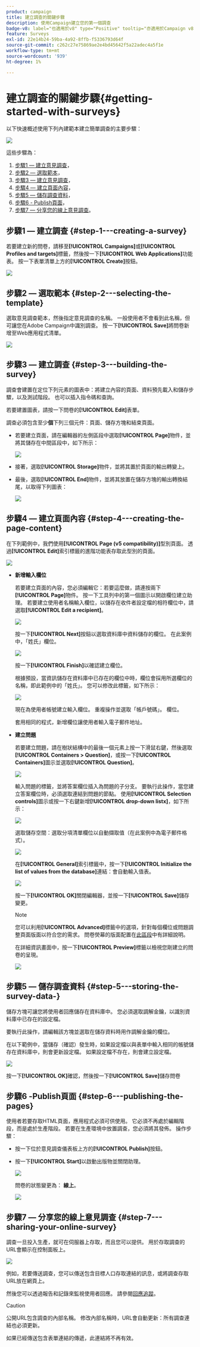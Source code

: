 ```yaml
---
product: campaign
title: 建立調查的關鍵步驟
description: 使用Campaign建立您的第一個調查
badge-v8: label="也適用於v8" type="Positive" tooltip="亦適用於Campaign v8"
feature: Surveys
exl-id: 22e14b24-59ba-4a92-8ffb-f5336793d64f
source-git-commit: c262c27e75869ae2e4bd45642f5a22adec4a5f1e
workflow-type: tm+mt
source-wordcount: '939'
ht-degree: 1%

---
```


# 建立調查的關鍵步驟{#getting-started-with-surveys}



以下快速概述使用下列內建範本建立簡單調查的主要步驟：

![](assets/s_ncs_admin_survey_result.png)

這些步驟為：

1. [步驟1 — 建立意見調查](#step-1---creating-a-survey)，
1. [步驟2 — 選取範本](#step-2---selecting-the-template)，
1. [步驟3 — 建立意見調查](#step-3---building-the-survey)，
1. [步驟4 — 建立頁面內容](#step-4---creating-the-page-content)，
1. [步驟5 — 儲存調查資料](#step-5---storing-the-survey-data-)，
1. [步驟6 - Publish頁面](#step-6---publishing-the-pages)，
1. [步驟7 — 分享您的線上意見調查](#step-7---sharing-your-online-survey)。

## 步驟1 — 建立調查 {#step-1---creating-a-survey}

若要建立新的問卷，請移至&#x200B;**[!UICONTROL Campaigns]**&#x200B;或&#x200B;**[!UICONTROL Profiles and targets]**&#x200B;標籤，然後按一下&#x200B;**[!UICONTROL Web Applications]**&#x200B;功能表。 按一下表單清單上方的&#x200B;**[!UICONTROL Create]**&#x200B;按鈕。

![](assets/s_ncs_admin_survey_create.png)

## 步驟2 — 選取範本 {#step-2---selecting-the-template}

選取意見調查範本，然後指定意見調查的名稱。 一般使用者不會看到此名稱，但可讓您在Adobe Campaign中識別調查。 按一下&#x200B;**[!UICONTROL Save]**&#x200B;將問卷新增至Web應用程式清單。

![](assets/s_ncs_admin_survey_wz_00.png)

## 步驟3 — 建立調查 {#step-3---building-the-survey}

調查會建置在定位下列元素的圖表中：將建立內容的頁面、資料預先載入和儲存步驟，以及測試階段。 也可以插入指令碼和查詢。

若要建置圖表，請按一下問卷的&#x200B;**[!UICONTROL Edit]**&#x200B;表單。

調查必須包含至少&#x200B;**個**&#x200B;下列三個元件：頁面、儲存方塊和結束頁面。

* 若要建立頁面，請在編輯器的左側區段中選取&#x200B;**[!UICONTROL Page]**&#x200B;物件，並將其儲存在中間區段中，如下所示：

  ![](assets/s_ncs_admin_survey_new_page.png)

* 接著，選取&#x200B;**[!UICONTROL Storage]**&#x200B;物件，並將其置於頁面的輸出轉變上。
* 最後，選取&#x200B;**[!UICONTROL End]**&#x200B;物件，並將其放置在儲存方塊的輸出轉換結尾，以取得下列圖表：

  ![](assets/s_ncs_admin_survey_end.png)

## 步驟4 — 建立頁面內容 {#step-4---creating-the-page-content}

在下列範例中，我們使用&#x200B;**[!UICONTROL Page (v5 compatibility)]**&#x200B;型別頁面。 透過&#x200B;**[!UICONTROL Edit]**&#x200B;索引標籤的進階功能表存取此型別的頁面。

![](assets/s_ncs_admin_survey_pagev5.png)

* **新增輸入欄位**

  若要建立頁面的內容，您必須編輯它：若要這麼做，請連按兩下&#x200B;**[!UICONTROL Page]**&#x200B;物件。 按一下工具列中的第一個圖示以開啟欄位建立助理。 若要建立使用者名稱輸入欄位，以儲存在收件者設定檔的相符欄位中，請選取&#x200B;**[!UICONTROL Edit a recipient]**。

  ![](assets/s_ncs_admin_survey_add_field_menu.png)

  按一下&#x200B;**[!UICONTROL Next]**&#x200B;按鈕以選取資料庫中資料儲存的欄位。 在此案例中，「姓氏」欄位。

  ![](assets/s_ncs_admin_survey_choose_field.png)

  按一下&#x200B;**[!UICONTROL Finish]**&#x200B;以確認建立欄位。

  根據預設，當資訊儲存在資料庫中已存在的欄位中時，欄位會採用所選欄位的名稱，即此範例中的「姓氏」。 您可以修改此標籤，如下所示：

  ![](assets/s_ncs_admin_survey_change_label.png)

  現在為使用者帳號建立輸入欄位。 重複操作並選取「帳戶號碼」。 欄位。

  套用相同的程式，新增欄位讓使用者輸入電子郵件地址。

* **建立問題**

  若要建立問題，請在樹狀結構中的最後一個元素上按一下滑鼠右鍵，然後選取&#x200B;**[!UICONTROL Containers > Question]**，或按一下&#x200B;**[!UICONTROL Containers]**&#x200B;圖示並選取&#x200B;**[!UICONTROL Question]**。

  ![](assets/s_ncs_admin_survey_add_qu.png)

  輸入問題的標籤，並將答案欄位插入為問題的子分支。 要執行此操作，當您建立答案欄位時，必須選取連結到問題的節點。 使用&#x200B;**[!UICONTROL Selection controls]**&#x200B;圖示或按一下右鍵新增&#x200B;**[!UICONTROL drop-down listx]**，如下所示：

  ![](assets/s_ncs_admin_survey_add_list.png)

  選取儲存空間：選取分項清單欄位以自動擷取值（在此案例中為電子郵件格式）。

  ![](assets/s_ncs_admin_survey_add_itz_list.png)

  在&#x200B;**[!UICONTROL General]**&#x200B;索引標籤中，按一下&#x200B;**[!UICONTROL Initialize the list of values from the database]**&#x200B;連結：會自動輸入值表。

  ![](assets/s_ncs_admin_survey_add_value.png)

  按一下&#x200B;**[!UICONTROL OK]**&#x200B;關閉編輯器，並按一下&#x200B;**[!UICONTROL Save]**&#x200B;儲存變更。

  >[!NOTE]
  >
  >您可以利用&#x200B;**[!UICONTROL Advanced]**&#x200B;標籤中的選項，針對每個欄位或問題調整頁面版面以符合您的需求。 問卷熒幕的版面配置在[此區段](../../web/using/about-web-forms.md)中有詳細說明。

  在詳細資訊畫面中，按一下&#x200B;**[!UICONTROL Preview]**&#x200B;標籤以檢視您剛建立的問卷的呈現。

  ![](assets/s_ncs_admin_survey_preview.png)

## 步驟5 — 儲存調查資料 {#step-5---storing-the-survey-data-}

儲存方塊可讓您將使用者回應儲存在資料庫中。 您必須選取調解金鑰，以識別資料庫中已存在的設定檔。

要執行此操作，請編輯該方塊並選取在儲存資料時用作調解金鑰的欄位。

在以下範例中，當儲存（確認）發生時，如果設定檔以與表單中輸入相同的帳號儲存在資料庫中，則會更新設定檔。 如果設定檔不存在，則會建立設定檔。

![](assets/s_ncs_admin_survey_save_edit.png)

按一下&#x200B;**[!UICONTROL OK]**&#x200B;確認，然後按一下&#x200B;**[!UICONTROL Save]**&#x200B;儲存問卷

## 步驟6 -Publish頁面 {#step-6---publishing-the-pages}

使用者若要存取HTML頁面，應用程式必須可供使用。 它必須不再處於編輯階段，而是處於生產階段。 若要在生產環境中放置調查，您必須將其發佈。 操作步驟：

* 按一下位於意見調查儀表板上方的&#x200B;**[!UICONTROL Publish]**&#x200B;按鈕。
* 按一下&#x200B;**[!UICONTROL Start]**&#x200B;以啟動出版物並關閉助理。

  ![](assets/s_ncs_admin_survey_start_publ.png)

  問卷的狀態變更為： **線上**。

  ![](assets/survey_published.png)

## 步驟7 — 分享您的線上意見調查 {#step-7---sharing-your-online-survey}

調查一旦投入生產，就可在伺服器上存取，而且您可以提供。 用於存取調查的URL會顯示在控制面板上。

![](assets/survey_url_from_dashboard.png)

例如，若要傳送調查，您可以傳送包含目標人口存取連結的訊息，或將調查存取URL放在網頁上。

然後您可以透過報告和記錄來監視使用者回應。 請參閱[回應追蹤](../../surveys/using/publish-track-and-use-collected-data.md#response-tracking)。

>[!CAUTION]
>
>公開URL包含調查的內部名稱。 修改內部名稱時，URL會自動更新：所有調查連結也必須更新。
>
>如果已經傳送包含表單連結的傳遞，此連結將不再有效。

